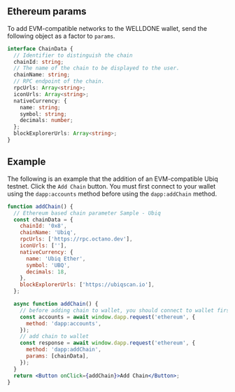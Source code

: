 ## Ethereum params

To add EVM-compatible networks to the WELLDONE wallet, send the following object as a factor to `params`.

```typescript title="Ethereum"
interface ChainData {
  // Identifier to distinguish the chain
  chainId: string;
  // The name of the chain to be displayed to the user.
  chainName: string;
  // RPC endpoint of the chain.
  rpcUrls: Array<string>;
  iconUrls: Array<string>;
  nativeCurrency: {
    name: string;
    symbol: string;
    decimals: number;
  };
  blockExplorerUrls: Array<string>;
}
```

## Example

The following is an example that the addition of an EVM-compatible Ubiq testnet.
Click the `Add Chain` button. You must first connect to your wallet using the `dapp:accounts` method before using the `dapp:addChain` method.

```jsx live
function addChain() {
  // Ethereum based chain parameter Sample - Ubiq
  const chainData = {
    chainId: '0x8',
    chainName: 'Ubiq',
    rpcUrls: ['https://rpc.octano.dev'],
    iconUrls: [''],
    nativeCurrency: {
      name: 'Ubiq Ether',
      symbol: 'UBQ',
      decimals: 18,
    },
    blockExplorerUrls: ['https://ubiqscan.io'],
  };

  async function addChain() {
    // before adding chain to wallet, you should connect to wallet first
    const accounts = await window.dapp.request('ethereum', {
      method: 'dapp:accounts',
    });
    // add chain to wallet
    const response = await window.dapp.request('ethereum', {
      method: 'dapp:addChain',
      params: [chainData],
    });
  }
  return <Button onClick={addChain}>Add Chain</Button>;
}
```
